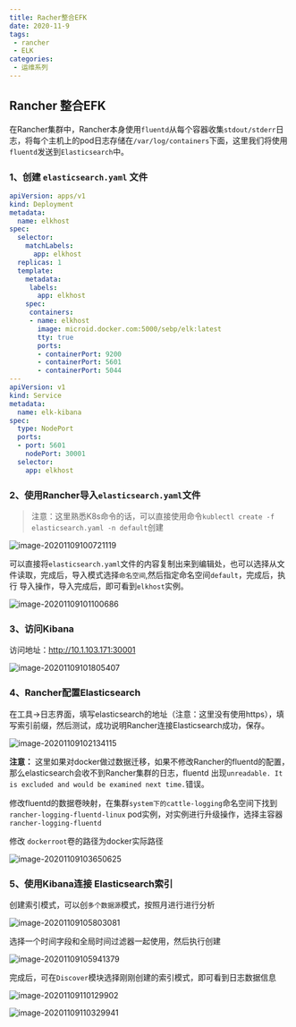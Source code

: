 ```yaml
---
title: Racher整合EFK
date: 2020-11-9
tags:
 - rancher
 - ELK
categories:
 - 运维系列
---
```


## Rancher 整合EFK

在Rancher集群中，Rancher本身使用`fluentd`从每个容器收集`stdout/stderr`日志，将每个主机上的pod日志存储在`/var/log/containers`下面，这里我们将使用`fluentd`发送到`Elasticsearch`中。

### 1、创建 `elasticsearch.yaml` 文件

```yaml
apiVersion: apps/v1
kind: Deployment
metadata:
  name: elkhost
spec:
  selector:
    matchLabels:
      app: elkhost
  replicas: 1
  template:
    metadata:
     labels:
       app: elkhost
    spec:
     containers:
     - name: elkhost
       image: microid.docker.com:5000/sebp/elk:latest
       tty: true
       ports: 
       - containerPort: 9200
       - containerPort: 5601
       - containerPort: 5044
---
apiVersion: v1
kind: Service
metadata:
  name: elk-kibana
spec:
  type: NodePort
  ports:
  - port: 5601
    nodePort: 30001
  selector:
    app: elkhost
```

### 2、使用Rancher导入`elasticsearch.yaml`文件

> 注意：这里熟悉K8s命令的话，可以直接使用命令`kublectl create -f elasticsearch.yaml -n default`创建

![image-20201109100721119](img/image-20201109100721119.png)

可以直接将`elasticsearch.yaml`文件的内容复制出来到编辑处，也可以选择从文件读取，完成后，导入模式选择`命名空间`,然后指定命名空间`default`，完成后，执行 导入操作，导入完成后，即可看到`elkhost`实例。

![image-20201109101100686](img/image-20201109101100686.png)

### 3、访问Kibana

访问地址：http://10.1.103.171:30001

![image-20201109101805407](img/image-20201109101805407.png)

### 4、Rancher配置Elasticsearch

在工具->日志界面，填写elasticsearch的地址（注意：这里没有使用https），填写索引前缀，然后测试，成功说明Rancher连接Elasticsearch成功，保存。

![image-20201109102134115](img/image-20201109102134115.png)

**注意：** 这里如果对docker做过数据迁移，如果不修改Rancher的fluentd的配置，那么elasticsearch会收不到Rancher集群的日志，fluentd 出现`unreadable. It is excluded and would be examined next time.`错误。

修改fluentd的数据卷映射，在集群`system下的cattle-logging`命名空间下找到`rancher-logging-fluentd-linux` pod实例，对实例进行升级操作，选择主容器`rancher-logging-fluentd`

修改 `dockerroot`卷的路径为docker实际路径

![image-20201109103650625](img/image-20201109103650625.png)

### 5、使用Kibana连接 Elasticsearch索引

创建索引模式，可以创`多个数据源`模式，按照月进行进行分析

![image-20201109105803081](img/image-20201109105803081.png)

选择一个时间字段和全局时间过滤器一起使用，然后执行创建

![image-20201109105941379](img/image-20201109105941379.png)

完成后，可在`Discover`模块选择刚刚创建的索引模式，即可看到日志数据信息

![image-20201109110129902](img/image-20201109110129902.png)

![image-20201109110329941](img/image-20201109110329941.png)